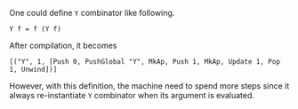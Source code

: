 One could define `Y` combinator like following.

```
Y f = f (Y f)
```

After compilation, it becomes

```
[("Y", 1, [Push 0, PushGlobal "Y", MkAp, Push 1, MkAp, Update 1, Pop 1, Unwind])]
```

However, with this definition, the machine need to spend more steps since it always re-instantiate `Y` combinator when its argument is evaluated.

